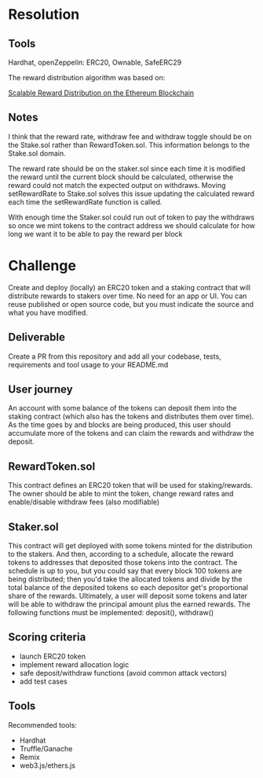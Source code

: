 # Resolution

## Tools

Hardhat, openZeppelin: ERC20, Ownable, SafeERC29

The reward distribution algorithm was based on:

[Scalable Reward Distribution on the Ethereum Blockchain](https://uploads-ssl.webflow.com/5ad71ffeb79acc67c8bcdaba/5ad8d1193a40977462982470_scalable-reward-distribution-paper.pdf)

## Notes

I think that the reward rate, withdraw fee and withdraw toggle should be on the Stake.sol rather than RewardToken.sol. This information belongs to the Stake.sol domain.

The reward rate should be on the staker.sol since each time it is modified the reward until the current block should be calculated, otherwise the reward could not match the expected output on withdraws. Moving setRewardRate to Stake.sol solves this issue updating the calculated reward each time the setRewardRate function is called.

With enough time the Staker.sol could run out of token to pay the withdraws so once we mint tokens to the contract address we should calculate for how long we want it to be able to pay the reward per block

# Challenge

Create and deploy (locally) an ERC20 token and a staking contract that will distribute rewards to stakers over time. No need for an app or UI. You can reuse published or open source code, but you must indicate the source and what you have modified.

## Deliverable

Create a PR from this repository and add all your codebase, tests, requirements and tool usage to your README.md

## User journey

An account with some balance of the tokens can deposit them into the staking contract (which also has the tokens and distributes them over time). As the time goes by and blocks are being produced, this user should accumulate more of the tokens and can claim the rewards and withdraw the deposit.

## RewardToken.sol

This contract defines an ERC20 token that will be used for staking/rewards. The owner should be able to mint the token, change reward rates and enable/disable withdraw fees (also modifiable)

## Staker.sol

This contract will get deployed with some tokens minted for the distribution to the stakers. And then, according to a schedule, allocate the reward tokens to addresses that deposited those tokens into the contract. The schedule is up to you, but you could say that every block 100 tokens are being distributed; then you'd take the allocated tokens and divide by the total balance of the deposited tokens so each depositor get's proportional share of the rewards. Ultimately, a user will deposit some tokens and later will be able to withdraw the principal amount plus the earned rewards. The following functions must be implemented: deposit(), withdraw()

## Scoring criteria

- launch ERC20 token
- implement reward allocation logic
- safe deposit/withdraw functions (avoid common attack vectors)
- add test cases

## Tools

Recommended tools:

- Hardhat
- Truffle/Ganache
- Remix
- web3.js/ethers.js
